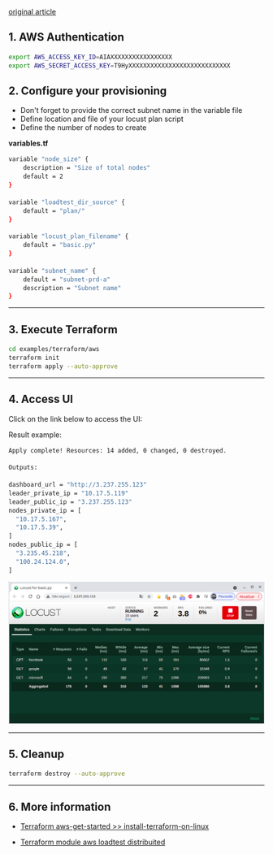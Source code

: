 [original article](https://github.com/locustio/locust/tree/master/examples/terraform/aws)

## 1. AWS Authentication

```bash
export AWS_ACCESS_KEY_ID=AIAXXXXXXXXXXXXXXXXX
export AWS_SECRET_ACCESS_KEY=T9HyXXXXXXXXXXXXXXXXXXXXXXXXXXXX
```

## 2. Configure your provisioning

- Don't forget to provide the correct subnet name in the variable file
- Define location and file of your locust plan script
- Define the number of nodes to create

**variables.tf**

```bash
variable "node_size" {
    description = "Size of total nodes"
    default = 2
}

variable "loadtest_dir_source" {
    default = "plan/"
}

variable "locust_plan_filename" {
    default = "basic.py"
}

variable "subnet_name" {
    default = "subnet-prd-a"
    description = "Subnet name"
}

```



---

## 3. Execute Terraform

```bash
cd examples/terraform/aws
terraform init
terraform apply --auto-approve
```

---

## 4. Access UI

Click on the link below to access the UI:

Result example:

```bash
Apply complete! Resources: 14 added, 0 changed, 0 destroyed.

Outputs:

dashboard_url = "http://3.237.255.123"
leader_private_ip = "10.17.5.119"
leader_public_ip = "3.237.255.123"
nodes_private_ip = [
  "10.17.5.167",
  "10.17.5.39",
]
nodes_public_ip = [
  "3.235.45.218",
  "100.24.124.0",
]
```

![locust-home](https://github.com/marcosborges/terraform-aws-loadtest-distribuited/raw/v0.4.0/assets/locust-home.png)

---

## 5. Cleanup

```bash
terraform destroy --auto-approve
```

---

## 6. More information

- [Terraform aws-get-started >> install-terraform-on-linux](https://learn.hashicorp.com/tutorials/terraform/install-cli?in=terraform/aws-get-started#install-terraform-on-linux)

- [Terraform module aws loadtest distribuited](https://registry.terraform.io/modules/marcosborges/loadtest-distribuited/aws/latest)

